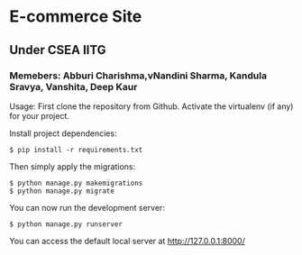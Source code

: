 # E-commerce Site
## Under CSEA IITG
### Memebers: Abburi Charishma,vNandini Sharma, Kandula Sravya, Vanshita, Deep Kaur



Usage:
First clone the repository from Github.
Activate the virtualenv (if any) for your project.
    
Install project dependencies:

    $ pip install -r requirements.txt
    
    
Then simply apply the migrations:

    $ python manage.py makemigrations
    $ python manage.py migrate
    

You can now run the development server:

    $ python manage.py runserver
You can access the default local server at http://127.0.0.1:8000/
